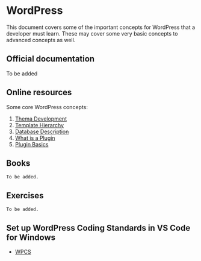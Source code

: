 # WordPress

This document covers some of the important concepts for WordPress that a developer must learn. These may cover some very basic concepts to advanced concepts as well.


## Official documentation
To be added


## Online resources

Some core WordPress concepts:
1. [Thema Development](https://codex.wordpress.org/Theme_Development#Anatomy_of_a_Theme)
2. [Template Hierarchy](https://developer.wordpress.org/themes/basics/template-hierarchy/)
3. [Database Description](https://codex.wordpress.org/Database_Description)
4. [What is a Plugin](https://developer.wordpress.org/plugins/intro/what-is-a-plugin/)
5. [Plugin Basics](https://developer.wordpress.org/plugins/plugin-basics/)

## Books
`To be added.`

## Exercises
`To be added.`

## Set up WordPress Coding Standards in VS Code for Windows
- [WPCS](WPCS.md/)

